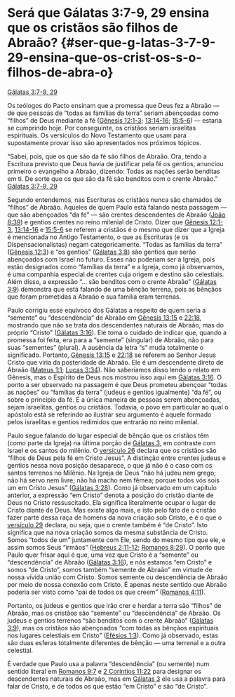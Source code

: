 # Será que Gálatas 3:7-9, 29 ensina que os cristãos são filhos de Abraão? {#ser-que-g-latas-3-7-9-29-ensina-que-os-crist-os-s-o-filhos-de-abra-o}

[Gálatas 3:7-9, 29](http://bibliaonline.com.br/acf/gl/3/7-9,29)

Os teólogos do Pacto ensinam que a promessa que Deus fez a Abraão — de que pessoas de “todas as famílias da terra” seriam abençoadas como “filhos” de Deus mediante a fé ([Gênesis 12:1-3](http://bibliaonline.com.br/acf/gn/12/1-3); [13:14-16](http://bibliaonline.com.br/acf/gn/13/14-16); [15:5-6](http://bibliaonline.com.br/acf/gn/15/5-6)) — estaria se cumprindo hoje. Por conseguinte, os cristãos seriam israelitas espirituais. Os versículos do Novo Testamento que usam para supostamente provar isso são apresentados nos próximos tópicos.

“Sabei, pois, que os que são da fé são filhos de Abraão. Ora, tendo a Escritura previsto que Deus havia de justificar pela fé os gentios, anunciou primeiro o evangelho a Abraão, dizendo: Todas as nações serão benditas em ti. De sorte que os que são da fé são benditos com o crente Abraão.” [Gálatas 3:7-9, 29](http://bibliaonline.com.br/acf/gl/3/7-9,29)

Segundo entendemos, nas Escrituras os cristãos nunca são chamados de “filhos” de Abraão. Aqueles de quem Paulo está falando nesta passagem — que são abençoados “da fé” — são crentes descendentes de Abraão ([João 8:39](http://bibliaonline.com.br/acf/jo/8/39)) e gentios crentes no reino milenial de Cristo. Dizer que [Gênesis 12:1-3](http://bibliaonline.com.br/acf/gn/12/1-3), [13:14-16](http://bibliaonline.com.br/acf/gn/13/14-16) e [15:5-6](http://bibliaonline.com.br/acf/gn/15/5-6) se referem a cristãos é o mesmo que dizer que a Igreja é mencionada no Antigo Testamento, o que as Escrituras (e os Dispensacionalistas) negam categoricamente. “Todas as famílias da terra” ([Gênesis 12:3](http://bibliaonline.com.br/acf/gn/12/3)) e “os gentios” ([Gálatas 3:8](http://bibliaonline.com.br/acf/gl/3/8)) são gentios que serão abençoados com Israel no futuro. Esses não poderiam ser a Igreja, pois estão designados como “famílias da terra” e a Igreja, como já observamos, é uma companhia especial de crentes cuja origem e destino são celestiais. Além disso, a expressão “... são benditos com o crente Abraão” ([Gálatas 3:9](http://bibliaonline.com.br/acf/gl/3/9)) demonstra que está falando de uma bênção terrena, pois as bênçãos que foram prometidas a Abraão e sua família eram terrenas.

Paulo corrigiu esse equívoco dos Gálatas a respeito de quem seria a “semente” ou “descendência” de Abraão em [Gênesis 13:15](http://bibliaonline.com.br/acf/gn/13/15) e [22:18](http://bibliaonline.com.br/acf/gn/22/18), mostrando que não se trata dos descendentes naturais de Abraão, mas do próprio “Cristo” ([Gálatas 3:16](http://bibliaonline.com.br/acf/gl/3/16)). Ele toma o cuidado de indicar que, quando a promessa foi feita, era para a “semente” (singular) de Abraão, não para suas “sementes” (plural). A ausência da letra “s” muda totalmente o significado. Portanto, [Gênesis 13:15](http://bibliaonline.com.br/acf/gn/13/15) e [22:18](http://bibliaonline.com.br/acf/gn/22/18) se referem ao Senhor Jesus Cristo que viria da posteridade de Abraão. Ele é um descendente direto de Abraão ([Mateus 1:1](http://bibliaonline.com.br/acf/mt/1/1); [Lucas 3:34](http://bibliaonline.com.br/acf/lc/3/34)). Não saberíamos disso lendo o relato em Gênesis, mas o Espírito de Deus nos mostrou isso aqui em [Gálatas 3:16](http://bibliaonline.com.br/acf/gl/3/16). O ponto a ser observado na passagem é que Deus prometeu abençoar “todas as nações” ou “famílias da terra” (judeus e gentios igualmente) “da fé”, ou sobre o princípio da fé. É a única maneira de pessoas serem abençoadas, sejam israelitas, gentios ou cristãos. Todavia, o povo em particular ao qual o apóstolo está se referindo ao ilustrar seu argumento é aquele formado pelos israelitas e gentios redimidos que entrarão no reino milenial.

Paulo segue falando do lugar especial de bênção que os cristãos têm (como parte da Igreja) na última porção de [Gálatas 3](http://bibliaonline.com.br/acf/gl/3), em contraste com Israel e os santos do milênio. O [versículo 26](http://bibliaonline.com.br/acf/gl/3/26) declara que os cristãos são “filhos de Deus pela fé em Cristo Jesus”. A distinção entre crentes judeus e gentios nessa nova posição desaparece, o que já não é o caso com os santos terrenos no Milênio. Na Igreja de Deus “não há judeu nem grego; não há servo nem livre; não há macho nem fêmea; porque todos vós sois um em Cristo Jesus” ([Gálatas 3:28](http://bibliaonline.com.br/acf/gl/3/28)). Como já observado em um capítulo anterior, a expressão “em Cristo” denota a posição do cristão diante de Deus no Cristo ressuscitado. Ela significa literalmente ocupar o lugar de Cristo diante de Deus. Mas existe algo mais, e isto pelo fato de o cristão fazer parte dessa raça de homens da nova criação sob Cristo, e é o que o [versículo 29](http://bibliaonline.com.br/acf/gl/3/29) declara, ou seja, que o crente também é “de Cristo”. Isto significa que na nova criação somos da mesma substância de Cristo. Somos “todos de um” juntamente com Ele, sendo do mesmo tipo que ele, e assim somos Seus “irmãos” ([Hebreus 2:11-12](http://bibliaonline.com.br/acf/hb/2/11-12); [Romanos 8:29](http://bibliaonline.com.br/acf/rm/8/29)). O ponto que Paulo quer frisar aqui é que, uma vez que Cristo é a “semente” ou “descendência” de Abraão ([Gálatas 3:16](http://bibliaonline.com.br/acf/gl/3/16)), e nós estamos “em Cristo” e somos “de Cristo”, somos também “semente de Abraão” em virtude de nossa vívida união com Cristo. Somos semente ou descendência de Abraão por meio de nossa conexão com Cristo. É apenas neste sentido que Abraão poderia ser visto como “pai de todos os que creem” ([Romanos 4:11](http://bibliaonline.com.br/acf/rm/4/11)).

Portanto, os judeus e gentios que irão crer e herdar a terra são “filhos” de Abraão, mas os cristãos são “semente” ou “descendência” de Abraão. Os judeus e gentios terrenos “são benditos com o crente Abraão” ([Gálatas 3:9](http://bibliaonline.com.br/acf/gl/3/9)), mas os cristãos são abençoados “com todas as bênçãos espirituais nos lugares celestiais em Cristo” ([Efésios 1:3](http://bibliaonline.com.br/acf/ef/1/3)). Como já observado, estas são duas esferas totalmente diferentes de bênção — uma terrenal e a outra celestial.

É verdade que Paulo usa a palavra “descendência” (ou semente) num sentido literal em [Romanos 9:7](http://bibliaonline.com.br/acf/rm/9/7) e [2 Coríntios 11:22](http://bibliaonline.com.br/acf/2co/11/22) para designar os descendentes naturais de Abraão, mas em [Gálatas 3](http://bibliaonline.com.br/acf/gl/3) ele usa a palavra para falar de Cristo, e de todos os que estão “em Cristo” e são “de Cristo”.